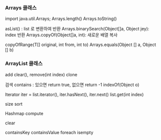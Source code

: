 
### Arrays 클래스 

import java.util.Arrays;
Arrays.length()
Arrays.toString()

asList() : list 로 변환하여 반환
Arrays.binarySearch(Object[]a, Object jey): index 반환 
Arrays.copyOf(Object[]a, int): 새로운 배열 복사 

copyOfRange(T[] original, int from, int to)
Arrays.equals(Object [] a, Object [] b)


### ArrayList 클래스 

add 
clear(), remove(int index)
clone

검색 
contains : 있으면 return true, 없으면 return -1 
indexOf(Object o)

Iterator iter = list.iterator(), iter.hasNext(), iter.next()
list.get(int index)

size
sort 

Hashmap
compute

clear

containsKey containsValue
foreach
isempty 
